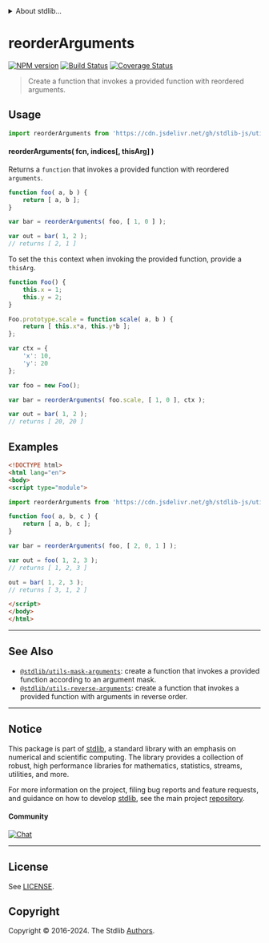 <!--

@license Apache-2.0

Copyright (c) 2018 The Stdlib Authors.

Licensed under the Apache License, Version 2.0 (the "License");
you may not use this file except in compliance with the License.
You may obtain a copy of the License at

   http://www.apache.org/licenses/LICENSE-2.0

Unless required by applicable law or agreed to in writing, software
distributed under the License is distributed on an "AS IS" BASIS,
WITHOUT WARRANTIES OR CONDITIONS OF ANY KIND, either express or implied.
See the License for the specific language governing permissions and
limitations under the License.

-->


<details>
  <summary>
    About stdlib...
  </summary>
  <p>We believe in a future in which the web is a preferred environment for numerical computation. To help realize this future, we've built stdlib. stdlib is a standard library, with an emphasis on numerical and scientific computation, written in JavaScript (and C) for execution in browsers and in Node.js.</p>
  <p>The library is fully decomposable, being architected in such a way that you can swap out and mix and match APIs and functionality to cater to your exact preferences and use cases.</p>
  <p>When you use stdlib, you can be absolutely certain that you are using the most thorough, rigorous, well-written, studied, documented, tested, measured, and high-quality code out there.</p>
  <p>To join us in bringing numerical computing to the web, get started by checking us out on <a href="https://github.com/stdlib-js/stdlib">GitHub</a>, and please consider <a href="https://opencollective.com/stdlib">financially supporting stdlib</a>. We greatly appreciate your continued support!</p>
</details>

# reorderArguments

[![NPM version][npm-image]][npm-url] [![Build Status][test-image]][test-url] [![Coverage Status][coverage-image]][coverage-url] <!-- [![dependencies][dependencies-image]][dependencies-url] -->

> Create a function that invokes a provided function with reordered arguments.

<!-- Section to include introductory text. Make sure to keep an empty line after the intro `section` element and another before the `/section` close. -->

<section class="intro">

</section>

<!-- /.intro -->

<!-- Package usage documentation. -->



<section class="usage">

## Usage

```javascript
import reorderArguments from 'https://cdn.jsdelivr.net/gh/stdlib-js/utils-reorder-arguments@v0.2.0-esm/index.mjs';
```

#### reorderArguments( fcn, indices\[, thisArg] )

Returns a `function` that invokes a provided function with reordered `arguments`.

```javascript
function foo( a, b ) {
    return [ a, b ];
}

var bar = reorderArguments( foo, [ 1, 0 ] );

var out = bar( 1, 2 );
// returns [ 2, 1 ]
```

To set the `this` context when invoking the provided function, provide a `thisArg`.

<!-- eslint-disable no-restricted-syntax -->

```javascript
function Foo() {
    this.x = 1;
    this.y = 2;
}

Foo.prototype.scale = function scale( a, b ) {
    return [ this.x*a, this.y*b ];
};

var ctx = {
    'x': 10,
    'y': 20
};

var foo = new Foo();

var bar = reorderArguments( foo.scale, [ 1, 0 ], ctx );

var out = bar( 1, 2 );
// returns [ 20, 20 ]
```

</section>

<!-- /.usage -->

<!-- Package usage notes. Make sure to keep an empty line after the `section` element and another before the `/section` close. -->

<section class="notes">

</section>

<!-- /.notes -->

<!-- Package usage examples. -->

<section class="examples">

## Examples

<!-- eslint no-undef: "error" -->

```html
<!DOCTYPE html>
<html lang="en">
<body>
<script type="module">

import reorderArguments from 'https://cdn.jsdelivr.net/gh/stdlib-js/utils-reorder-arguments@v0.2.0-esm/index.mjs';

function foo( a, b, c ) {
    return [ a, b, c ];
}

var bar = reorderArguments( foo, [ 2, 0, 1 ] );

var out = foo( 1, 2, 3 );
// returns [ 1, 2, 3 ]

out = bar( 1, 2, 3 );
// returns [ 3, 1, 2 ]

</script>
</body>
</html>
```

</section>

<!-- /.examples -->

<!-- Section to include cited references. If references are included, add a horizontal rule *before* the section. Make sure to keep an empty line after the `section` element and another before the `/section` close. -->

<section class="references">

</section>

<!-- /.references -->

<!-- Section for related `stdlib` packages. Do not manually edit this section, as it is automatically populated. -->

<section class="related">

* * *

## See Also

-   <span class="package-name">[`@stdlib/utils-mask-arguments`][@stdlib/utils/mask-arguments]</span><span class="delimiter">: </span><span class="description">create a function that invokes a provided function according to an argument mask.</span>
-   <span class="package-name">[`@stdlib/utils-reverse-arguments`][@stdlib/utils/reverse-arguments]</span><span class="delimiter">: </span><span class="description">create a function that invokes a provided function with arguments in reverse order.</span>

</section>

<!-- /.related -->

<!-- Section for all links. Make sure to keep an empty line after the `section` element and another before the `/section` close. -->


<section class="main-repo" >

* * *

## Notice

This package is part of [stdlib][stdlib], a standard library with an emphasis on numerical and scientific computing. The library provides a collection of robust, high performance libraries for mathematics, statistics, streams, utilities, and more.

For more information on the project, filing bug reports and feature requests, and guidance on how to develop [stdlib][stdlib], see the main project [repository][stdlib].

#### Community

[![Chat][chat-image]][chat-url]

---

## License

See [LICENSE][stdlib-license].


## Copyright

Copyright &copy; 2016-2024. The Stdlib [Authors][stdlib-authors].

</section>

<!-- /.stdlib -->

<!-- Section for all links. Make sure to keep an empty line after the `section` element and another before the `/section` close. -->

<section class="links">

[npm-image]: http://img.shields.io/npm/v/@stdlib/utils-reorder-arguments.svg
[npm-url]: https://npmjs.org/package/@stdlib/utils-reorder-arguments

[test-image]: https://github.com/stdlib-js/utils-reorder-arguments/actions/workflows/test.yml/badge.svg?branch=v0.2.0
[test-url]: https://github.com/stdlib-js/utils-reorder-arguments/actions/workflows/test.yml?query=branch:v0.2.0

[coverage-image]: https://img.shields.io/codecov/c/github/stdlib-js/utils-reorder-arguments/main.svg
[coverage-url]: https://codecov.io/github/stdlib-js/utils-reorder-arguments?branch=main

<!--

[dependencies-image]: https://img.shields.io/david/stdlib-js/utils-reorder-arguments.svg
[dependencies-url]: https://david-dm.org/stdlib-js/utils-reorder-arguments/main

-->

[chat-image]: https://img.shields.io/gitter/room/stdlib-js/stdlib.svg
[chat-url]: https://app.gitter.im/#/room/#stdlib-js_stdlib:gitter.im

[stdlib]: https://github.com/stdlib-js/stdlib

[stdlib-authors]: https://github.com/stdlib-js/stdlib/graphs/contributors

[umd]: https://github.com/umdjs/umd
[es-module]: https://developer.mozilla.org/en-US/docs/Web/JavaScript/Guide/Modules

[deno-url]: https://github.com/stdlib-js/utils-reorder-arguments/tree/deno
[deno-readme]: https://github.com/stdlib-js/utils-reorder-arguments/blob/deno/README.md
[umd-url]: https://github.com/stdlib-js/utils-reorder-arguments/tree/umd
[umd-readme]: https://github.com/stdlib-js/utils-reorder-arguments/blob/umd/README.md
[esm-url]: https://github.com/stdlib-js/utils-reorder-arguments/tree/esm
[esm-readme]: https://github.com/stdlib-js/utils-reorder-arguments/blob/esm/README.md
[branches-url]: https://github.com/stdlib-js/utils-reorder-arguments/blob/main/branches.md

[stdlib-license]: https://raw.githubusercontent.com/stdlib-js/utils-reorder-arguments/main/LICENSE

<!-- <related-links> -->

[@stdlib/utils/mask-arguments]: https://github.com/stdlib-js/utils-mask-arguments/tree/esm

[@stdlib/utils/reverse-arguments]: https://github.com/stdlib-js/utils-reverse-arguments/tree/esm

<!-- </related-links> -->

</section>

<!-- /.links -->
